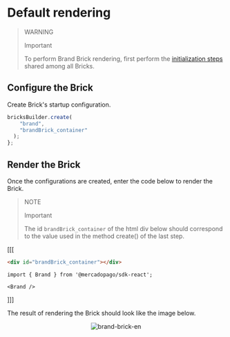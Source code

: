 # Default rendering

> WARNING
>
> Important
>
> To perform Brand Brick rendering, first perform the [initialization steps](/developers/en/docs/checkout-bricks/common-initialization) shared among all Bricks. 

## Configure the Brick

Create Brick's startup configuration.

```javascript
bricksBuilder.create(
    "brand",
    "brandBrick_container"
  );
};
```

## Render the Brick

Once the configurations are created, enter the code below to render the Brick. 

> NOTE
>
> Important
>
> The id `brandBrick_container` of the html div below should correspond to the value used in the method create() of the last step.

[[[
```html
<div id="brandBrick_container"></div>
```
```react-jsx
import { Brand } from '@mercadopago/sdk-react';

<Brand />
```
]]]

The result of rendering the Brick should look like the image below.

<center>

![brand-brick-en](checkout-bricks/brand-brick-en.gif)

</center>